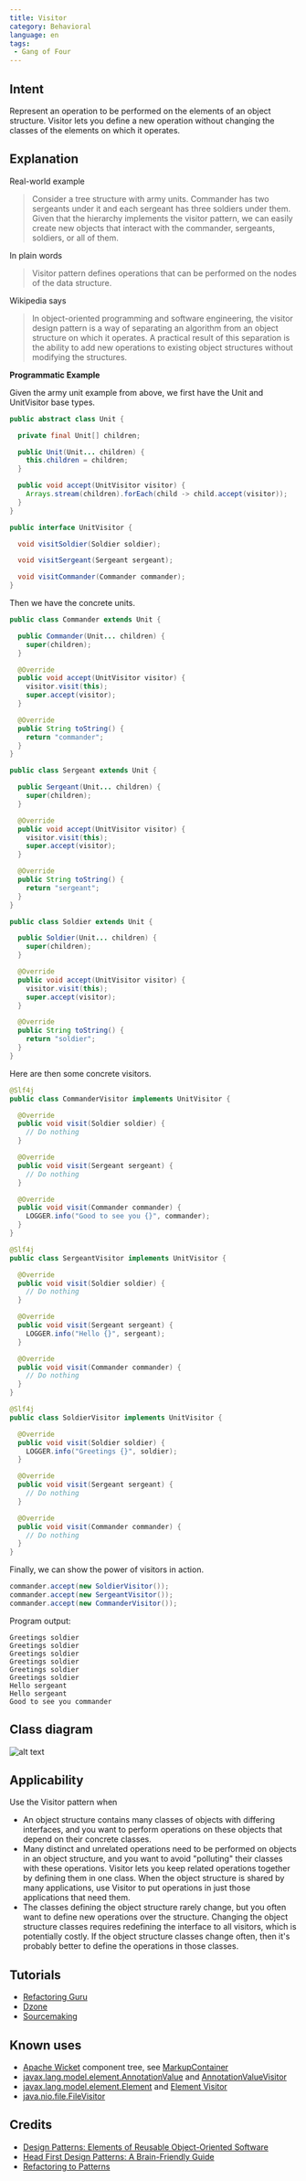 ```yaml
---
title: Visitor
category: Behavioral
language: en
tags:
 - Gang of Four
---
```


## Intent

Represent an operation to be performed on the elements of an object structure. Visitor lets you 
define a new operation without changing the classes of the elements on which it operates.

## Explanation

Real-world example

> Consider a tree structure with army units. Commander has two sergeants under it and each sergeant 
> has three soldiers under them. Given that the hierarchy implements the visitor pattern, we can 
> easily create new objects that interact with the commander, sergeants, soldiers, or all of them. 

In plain words

> Visitor pattern defines operations that can be performed on the nodes of the data structure. 

Wikipedia says

> In object-oriented programming and software engineering, the visitor design pattern is a way of 
> separating an algorithm from an object structure on which it operates. A practical result of this 
> separation is the ability to add new operations to existing object structures without modifying 
> the structures.

**Programmatic Example**

Given the army unit example from above, we first have the Unit and UnitVisitor base types.

```java
public abstract class Unit {

  private final Unit[] children;

  public Unit(Unit... children) {
    this.children = children;
  }

  public void accept(UnitVisitor visitor) {
    Arrays.stream(children).forEach(child -> child.accept(visitor));
  }
}

public interface UnitVisitor {

  void visitSoldier(Soldier soldier);

  void visitSergeant(Sergeant sergeant);

  void visitCommander(Commander commander);
}
```

Then we have the concrete units.

```java
public class Commander extends Unit {

  public Commander(Unit... children) {
    super(children);
  }

  @Override
  public void accept(UnitVisitor visitor) {
    visitor.visit(this);
    super.accept(visitor);
  }

  @Override
  public String toString() {
    return "commander";
  }
}

public class Sergeant extends Unit {

  public Sergeant(Unit... children) {
    super(children);
  }

  @Override
  public void accept(UnitVisitor visitor) {
    visitor.visit(this);
    super.accept(visitor);
  }

  @Override
  public String toString() {
    return "sergeant";
  }
}

public class Soldier extends Unit {

  public Soldier(Unit... children) {
    super(children);
  }

  @Override
  public void accept(UnitVisitor visitor) {
    visitor.visit(this);
    super.accept(visitor);
  }

  @Override
  public String toString() {
    return "soldier";
  }
}
```

Here are then some concrete visitors.

```java
@Slf4j
public class CommanderVisitor implements UnitVisitor {

  @Override
  public void visit(Soldier soldier) {
    // Do nothing
  }

  @Override
  public void visit(Sergeant sergeant) {
    // Do nothing
  }

  @Override
  public void visit(Commander commander) {
    LOGGER.info("Good to see you {}", commander);
  }
}

@Slf4j
public class SergeantVisitor implements UnitVisitor {

  @Override
  public void visit(Soldier soldier) {
    // Do nothing
  }

  @Override
  public void visit(Sergeant sergeant) {
    LOGGER.info("Hello {}", sergeant);
  }

  @Override
  public void visit(Commander commander) {
    // Do nothing
  }
}

@Slf4j
public class SoldierVisitor implements UnitVisitor {

  @Override
  public void visit(Soldier soldier) {
    LOGGER.info("Greetings {}", soldier);
  }

  @Override
  public void visit(Sergeant sergeant) {
    // Do nothing
  }

  @Override
  public void visit(Commander commander) {
    // Do nothing
  }
}
```

Finally, we can show the power of visitors in action.

```java
commander.accept(new SoldierVisitor());
commander.accept(new SergeantVisitor());
commander.accept(new CommanderVisitor());
```

Program output:

```
Greetings soldier
Greetings soldier
Greetings soldier
Greetings soldier
Greetings soldier
Greetings soldier
Hello sergeant
Hello sergeant
Good to see you commander
```

## Class diagram

![alt text](./etc/visitor_1.png "Visitor")

## Applicability

Use the Visitor pattern when

* An object structure contains many classes of objects with differing interfaces, and you want to perform operations on these objects that depend on their concrete classes.
* Many distinct and unrelated operations need to be performed on objects in an object structure, and you want to avoid "polluting" their classes with these operations. Visitor lets you keep related operations together by defining them in one class. When the object structure is shared by many applications, use Visitor to put operations in just those applications that need them.
* The classes defining the object structure rarely change, but you often want to define new operations over the structure. Changing the object structure classes requires redefining the interface to all visitors, which is potentially costly. If the object structure classes change often, then it's probably better to define the operations in those classes.

## Tutorials

* [Refactoring Guru](https://refactoring.guru/design-patterns/visitor)
* [Dzone](https://dzone.com/articles/design-patterns-visitor)
* [Sourcemaking](https://sourcemaking.com/design_patterns/visitor)

## Known uses

* [Apache Wicket](https://github.com/apache/wicket) component tree, see [MarkupContainer](https://github.com/apache/wicket/blob/b60ec64d0b50a611a9549809c9ab216f0ffa3ae3/wicket-core/src/main/java/org/apache/wicket/MarkupContainer.java)
* [javax.lang.model.element.AnnotationValue](http://docs.oracle.com/javase/8/docs/api/javax/lang/model/element/AnnotationValue.html) and [AnnotationValueVisitor](http://docs.oracle.com/javase/8/docs/api/javax/lang/model/element/AnnotationValueVisitor.html)
* [javax.lang.model.element.Element](http://docs.oracle.com/javase/8/docs/api/javax/lang/model/element/Element.html) and [Element Visitor](http://docs.oracle.com/javase/8/docs/api/javax/lang/model/element/ElementVisitor.html)
* [java.nio.file.FileVisitor](http://docs.oracle.com/javase/8/docs/api/java/nio/file/FileVisitor.html)

## Credits

* [Design Patterns: Elements of Reusable Object-Oriented Software](https://www.amazon.com/gp/product/0201633612/ref=as_li_tl?ie=UTF8&camp=1789&creative=9325&creativeASIN=0201633612&linkCode=as2&tag=javadesignpat-20&linkId=675d49790ce11db99d90bde47f1aeb59)
* [Head First Design Patterns: A Brain-Friendly Guide](https://www.amazon.com/gp/product/0596007124/ref=as_li_tl?ie=UTF8&camp=1789&creative=9325&creativeASIN=0596007124&linkCode=as2&tag=javadesignpat-20&linkId=6b8b6eea86021af6c8e3cd3fc382cb5b)
* [Refactoring to Patterns](https://www.amazon.com/gp/product/0321213351/ref=as_li_tl?ie=UTF8&camp=1789&creative=9325&creativeASIN=0321213351&linkCode=as2&tag=javadesignpat-20&linkId=2a76fcb387234bc71b1c61150b3cc3a7)
